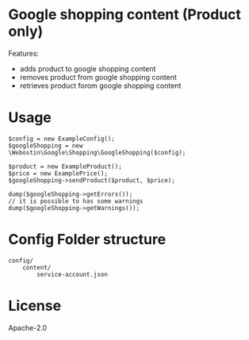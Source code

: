 # Google shopping content (Product only)
Features:
- adds product to google shopping content
- removes product from google shopping content
- retrieves product forom google shopping content

# Usage

```
$config = new ExampleConfig();
$googleShopping = new \Webostin\Google\Shopping\GoogleShopping($config); 

$product = new ExampleProduct();
$price = new ExamplePrice();
$googleShopping->sendProduct($product, $price);

dump($googleShopping->getErrors());
// it is possible to has some warnings
dump($googleShopping->getWarnings());

```

# Config Folder structure

```
config/
    content/
        service-account.json
```

# License
Apache-2.0